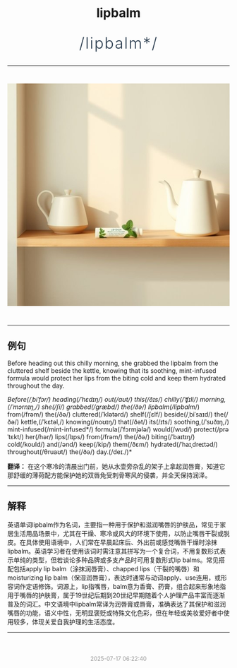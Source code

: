 <div align="center">

# lipbalm

<div style="margin: 30px 0;">
<h1 style="font-size: 2.5em; font-weight: 300; letter-spacing: 2px; margin: 0; color: #2c3e50;">
/lipbalm*/
</h1>
</div>

</div>

---

<div align="center" style="margin: 40px 0;">

![lipbalm](images/lipbalm.png)

</div>

---

## 例句

Before heading out this chilly morning, she grabbed the lipbalm from the cluttered shelf beside the kettle, knowing that its soothing, mint-infused formula would protect her lips from the biting cold and keep them hydrated throughout the day.

*Before(/ˌbiˈfɔr/) heading(/ˈhɛdɪŋ/) out(/aʊt/) this(/ðɪs/) chilly(/ˈʧɪli/) morning,(/ˈmɔrnɪŋ,/) she(/ʃi/) grabbed(/græbd/) the(/ðə/) lipbalm(/lipbalm*/) from(/frəm/) the(/ðə/) cluttered(/ˈklətərd/) shelf(/ʃɛlf/) beside(/ˌbiˈsaɪd/) the(/ðə/) kettle,(/ˈkɛtəl,/) knowing(/noʊɪŋ/) that(/ðət/) its(/ɪts/) soothing,(/ˈsuðɪŋ,/) mint-infused(/mint-infused*/) formula(/ˈfɔrmjələ/) would(/wʊd/) protect(/prəˈtɛkt/) her(/hər/) lips(/lɪps/) from(/frəm/) the(/ðə/) biting(/ˈbaɪtɪŋ/) cold(/koʊld/) and(/ənd/) keep(/kip/) them(/ðɛm/) hydrated(/ˈhaɪˌdreɪtəd/) throughout(/θruaʊt/) the(/ðə/) day.(/deɪ./)*

**翻译：** 在这个寒冷的清晨出门前，她从水壶旁杂乱的架子上拿起润唇膏，知道它那舒缓的薄荷配方能保护她的双唇免受刺骨寒风的侵袭，并全天保持润泽。

---

## 解释

英语单词lipbalm作为名词，主要指一种用于保护和滋润嘴唇的护肤品，常见于家居生活用品场景中，尤其在干燥、寒冷或风大的环境下使用，以防止嘴唇干裂或脱皮。在具体使用语境中，人们常在早晨起床后、外出前或感觉嘴唇干燥时涂抹lipbalm。英语学习者在使用该词时需注意其拼写为一个复合词，不用复数形式表示单纯的类型，但若谈论多种品牌或多支产品时可用复数形式lip balms。常见搭配包括apply lip balm（涂抹润唇膏）、chapped lips（干裂的嘴唇）和moisturizing lip balm（保湿润唇膏），表达时通常与动词apply、use连用，或形容词作定语修饰。词源上，lip指嘴唇，balm意为香膏、药膏，组合起来形象地指用于嘴唇的护肤膏，属于19世纪后期到20世纪早期随着个人护理产品丰富而逐渐普及的词汇。中文语境中lipbalm常译为润唇膏或唇膏，准确表达了其保护和滋润嘴唇的功能，语义中性，无明显褒贬或特殊文化色彩，但在年轻或美妆爱好者中使用较多，体现关爱自我护理的生活态度。


---

<div align="center" style="margin-top: 50px;">
<small style="color: #999; font-size: 0.9em;">2025-07-17 06:22:40</small>
</div>
